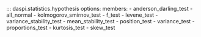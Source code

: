::: daspi.statistics.hypothesis
    options:
        members:
            - anderson_darling_test
            - all_normal
            - kolmogorov_smirnov_test
            - f_test
            - levene_test
            - variance_stability_test
            - mean_stability_test
            - position_test
            - variance_test
            - proportions_test
            - kurtosis_test
            - skew_test
